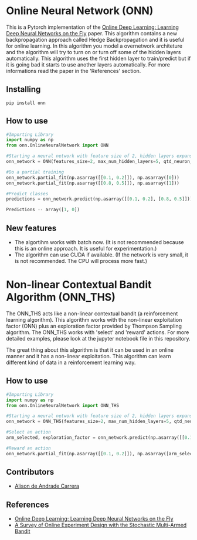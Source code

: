 # Online Neural Network (ONN)

This is a Pytorch implementation of the [Online Deep Learning: Learning Deep Neural Networks on the Fly](https://arxiv.org/abs/1711.03705) paper. This algorithm contains a new backpropagation approach called Hedge Backpropagation and it is useful for online learning. In this algorithm you model a overnetwork architeture and the algorithm will try to turn on or turn off some of the hidden layers automatically. This algorithm uses the first hidden layer to train/predict but if it is going bad it starts to use another layers automatically. For more informations read the paper in the 'References' section.

## Installing
```
pip install onn
```

## How to use
```python
#Importing Library
import numpy as np
from onn.OnlineNeuralNetwork import ONN

#Starting a neural network with feature size of 2, hidden layers expansible until 5, number of neuron per hidden layer = 10 #and two classes.
onn_network = ONN(features_size=2, max_num_hidden_layers=5, qtd_neuron_per_hidden_layer=10, n_classes=2)

#Do a partial training
onn_network.partial_fit(np.asarray([[0.1, 0.2]]), np.asarray([0]))
onn_network.partial_fit(np.asarray([[0.8, 0.5]]), np.asarray([1]))

#Predict classes
predictions = onn_network.predict(np.asarray([[0.1, 0.2], [0.8, 0.5]]))

Predictions -- array([1, 0])

```

## New features

- The algortihm works with batch now. (It is not recommended because this is an online approach. It is useful for experimentation.)
- The algorithm can use CUDA if available. (If the network is very small, it is not recommended. The CPU will process more fast.)

# Non-linear Contextual Bandit Algorithm (ONN_THS)

The ONN_THS acts like a non-linear contextual bandit (a reinforcement learning algorithm). This algorithm works with the non-linear exploitation factor (ONN) plus an exploration factor provided by Thompson Sampling algorithm. The ONN_THS works with 'select' and 'reward' actions. For more detailed examples, please look at the jupyter notebook file in this repository.

The great thing about this algorithm is that it can be used in an online manner and it has a non-linear exploitation. This algorithm can learn different kind of data in a reinforcement learning way.

## How to use
```python
#Importing Library
import numpy as np
from onn.OnlineNeuralNetwork import ONN_THS

#Starting a neural network with feature size of 2, hidden layers expansible until 5, number of neuron per hidden layer = 10 #and two classes.
onn_network = ONN_THS(features_size=2, max_num_hidden_layers=5, qtd_neuron_per_hidden_layer=10, n_classes=2)

#Select an action
arm_selected, exploration_factor = onn_network.predict(np.asarray([[0.1, 0.2]]))

#Reward an action
onn_network.partial_fit(np.asarray([[0.1, 0.2]]), np.asarray([arm_selected]), exploration_factor)

```

## Contributors
- [Alison de Andrade Carrera](https://github.com/alison-carrera)

## References
- [Online Deep Learning: Learning Deep Neural Networks on the Fly](https://arxiv.org/abs/1711.03705)
- [A Survey of Online Experiment Design with the Stochastic Multi-Armed Bandit](https://arxiv.org/pdf/1510.00757.pdf)
